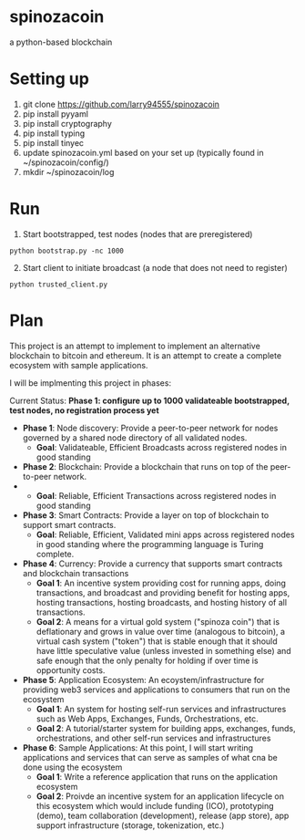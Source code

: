 # spinozacoin
a python-based blockchain

# Setting up
1. git clone https://github.com/larry94555/spinozacoin
2. pip install pyyaml
3. pip install cryptography
4. pip install typing
5. pip install tinyec
6. update spinozacoin.yml based on your set up (typically found in ~/spinozacoin/config/)
7. mkdir ~/spinozacoin/log

# Run
1. Start bootstrapped, test nodes (nodes that are preregistered)

```
python bootstrap.py -nc 1000
```

2. Start client to initiate broadcast (a node that does not need to register)

```
python trusted_client.py
```

# Plan

This project is an attempt to implement to implement an alternative blockchain to bitcoin and ethereum.  It is an attempt to create a complete ecosystem with sample applications.

I will be implmenting this project in phases:

Current Status:  **Phase 1: configure up to 1000 validateable bootstrapped, test nodes, no registration process yet**

* **Phase 1**:  Node discovery:  Provide a peer-to-peer network for nodes governed by a shared node directory of all validated nodes.
    * **Goal**: Validateable, Efficient Broadcasts across registered nodes in good standing
* **Phase 2**:  Blockchain:  Provide a blockchain that runs on top of the peer-to-peer network.
*   * **Goal**: Reliable, Efficient Transactions across registered nodes in good standing  
* **Phase 3**:  Smart Contracts:  Provide a layer on top of blockchain to support smart contracts.
    * **Goal**: Reliable, Efficient, Validated mini apps across registered nodes in good standing where the programming language is Turing complete. 
* **Phase 4**:  Currency:  Provide a currency that supports smart contracts and blockchain transactions
    * **Goal 1**: An incentive system providing cost for running apps, doing transactions, and broadcast and providing benefit for hosting apps, hosting transactions, hosting broadcasts, and hosting history of all transactions.
    * **Goal 2**: A means for a virtual gold system ("spinoza coin") that is deflationary and grows in value over time (analogous to bitcoin), a virtual cash system ("token") that is stable enough that it should have little speculative value (unless invested in something else) and safe enough that the only penalty for holding if over time is opportunity costs.   
* **Phase 5**:  Application Ecosystem:  An ecoystem/infrastructure for providing web3 services and applications to consumers that run on the ecosystem
    * **Goal 1**: An system for hosting self-run services and infrastructures such as Web Apps, Exchanges, Funds, Orchestrations, etc. 
    * **Goal 2**: A tutorial/starter system for building apps, exchanges, funds, orchestrations, and other self-run services and infrastructures  
* **Phase 6**:  Sample Applications:  At this point, I will start writing applications and services that can serve as samples of what cna be done using the ecosystem
    * **Goal 1**: Write a reference application that runs on the application ecosystem
    * **Goal 2**: Proivde an incentive system for an application lifecycle on this ecosystem which would include funding (ICO), prototyping (demo), team collaboration (development), release (app store), app support infrastructure (storage, tokenization, etc.) 
